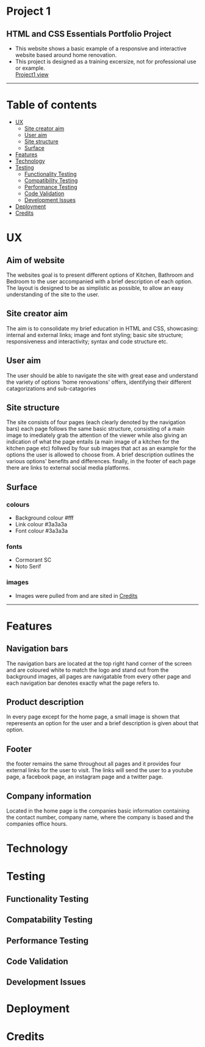 # Project 1
 
## HTML and CSS Essentials Portfolio Project

* This website shows a basic example of a responsive and interactive website based around home renovation.
* This project is designed as a training excersize, not for professional use or example.  
[Project1 view](URL 'https://8000-twilltp-project1-u3nl0x23gqt.ws-eu62.gitpod.io/')

---

# Table of contents

- [UX](#UX)
   - [Site creator aim](#Site-creator-aim)
   - [User aim](#User-aim)
   - [Site structure](#Site-structure)
   - [Surface](#Surface)
- [Features](#Features)
- [Technology](#Technology)
- [Testing](#Testing)
   - [Functionality Testing](#Functionality-Testing)
   - [Compatibility Testing](#Compatibility-Testing)
   - [Performance Testing](#Performance-Testing)
   - [Code Validation](#Code-Validation)
   - [Development Issues](#Development-Issues)
- [Deployment](#Deployment)
- [Credits](#Credits)

# UX

## Aim of website

The websites goal is to present different options of Kitchen, Bathroom and Bedroom to the user accompanied with a brief description of each option. The layout is designed to be as simplistic as possible, to allow an easy understanding of the site to the user.

## Site creator aim

The aim is to consolidate my brief education in HTML and CSS, showcasing: internal and external links; image and font styling; basic site structure; responsiveness and interactivity; syntax and code structure etc.

## User aim

The user should be able to navigate the site with great ease and understand the variety of options 'home renovations' offers, identifying their different catagorizations and sub-catagories

## Site structure

The site consists of four pages (each clearly denoted by the navigation bars) each page follows the same basic structure, consisting of a main image to imediately grab the attention of the viewer while also giving an indication of what the page entails (a main image of a kitchen for the kitchen page etc) follwed by four sub images that act as an example for the options the user is allowed to choose from. A brief description outlines the various options' benefits and differences. finally, in the footer of each page there are links to external social media platforms.

## Surface

### colours

* Background colour #fff
* Link colour #3a3a3a
* Font colour #3a3a3a

### fonts

* Cormorant SC
* Noto Serif

### images

* Images were pulled from []()and are sited in [Credits](#Credits)

---

# Features

## Navigation bars

The navigation bars are located at the top right hand corner of the screen and are coloured white to match the logo and stand out from the background images, all pages are navigatable from every other page and each navigation bar denotes exactly what the page refers to.

## Product description

In every page except for the home page, a small image is shown that reperesents an option for the user and a brief description is given about that option.

## Footer

the footer remains the same throughout all pages and it provides four external links for the user to visit. The links will send the user to a youtube page, a facebook page, an instagram page and a twitter page.

## Company information

Located in the home page is the companies basic information containing the contact number, company name, where the company is based and the companies office hours.

# Technology

# Testing

## Functionality Testing

## Compatability Testing

## Performance Testing

## Code Validation

## Development Issues

# Deployment

# Credits

